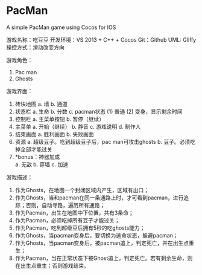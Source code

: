 # PacMan
A simple PacMan game using Cocos for IOS

游戏名称：吃豆豆 
开发环境：VS 2013 + C++ + Cocos 
Git：Github 
UML:  Gliffy 
操控方式：滑动改变方向 
 
游戏角色： 
  1. Pac man 
  2. Ghosts 
 
游戏界面： 
  1. 砖块地图 
    a. 墙 
    b. 通道 
  2. 状态栏 
    a. 生命 
    b. 分数 
    c. pacman状态 
      (1) 普通 
      (2) 变身，显示剩余时间 
  3. 控制栏 
    a. 主菜单按钮 
    b. 暂停（继续） 
  4. 主菜单 
    a. 开始（继续） 
    b. 静音 
    c. 游戏说明 
    d. 制作人 
  5. 结束画面 
    a. 胜利画面 
    b. 失败画面 
  6. 资源 
    a. 超级豆子。吃到超级豆子后，pac man可攻击ghosts 
    b. 豆子。必须吃掉全部才能过关 
  7. *bonus：神器加成   
    a. 无敌 
    b. 穿墙 
    c. 加速 
 
游戏描述： 
1. 作为Ghosts，在地图一个封闭区域内产生，区域有出口； 
2. 作为Ghosts，当和pacman在同一条通路上时，才可看到pacman，进行追踪；否则，自动寻路，遍历所有通路； 
3. 作为Pacman，出生在地图中下位置，共有3条命； 
4. 作为Pacman，必须吃掉所有豆子才能过关； 
5. 作为Pacman，吃到超级豆后拥有5秒的吃ghosts能力； 
6. 作为Ghosts，当pacman变身后，要切换为逃命状态，躲避pacman； 
7. 作为Ghosts，当pacman变身后，被pacman追上，判定死亡，并在出生点重生； 
8. 作为Pacman，当在正常状态下被Ghost追上，判定死亡。若有剩余生命，则在出生点重生；否则游戏结束。
